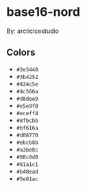 # base16-nord

By: arcticicestudio

## Colors

* `#2e3440`
* `#3b4252`
* `#434c5e`
* `#4c566a`
* `#d8dee9`
* `#e5e9f0`
* `#eceff4`
* `#8fbcbb`
* `#bf616a`
* `#d08770`
* `#ebcb8b`
* `#a3be8c`
* `#88c0d0`
* `#81a1c1`
* `#b48ead`
* `#5e81ac`
